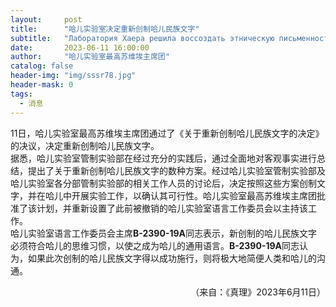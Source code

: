 ```yaml
---
layout:     post
title:      "哈儿实验室决定重新创制哈儿民族文字"
subtitle:   "Лаборатория Хаера решила воссоздать этническую письменность хаера"
date:       2023-06-11 16:00:00
author:     "哈儿实验室最高苏维埃主席团"
catalog: false
header-img: "img/sssr78.jpg"
header-mask: 0
tags:
  - 消息
---
```


11日，哈儿实验室最高苏维埃主席团通过了《关于重新创制哈儿民族文字的决定》的决议，决定重新创制哈儿民族文字。  
据悉，哈儿实验室管制实验部在经过充分的实践后，通过全面地对客观事实进行总结，提出了关于重新创制哈儿民族文字的数种方案。经过哈儿实验室管制实验部及哈儿实验室各分部管制实验部的相关工作人员的讨论后，决定按照这些方案创制文字，并在哈儿中开展实验工作，以确认其可行性。哈儿实验室最高苏维埃主席团批准了该计划，并重新设置了此前被撤销的哈儿实验室语言工作委员会以主持该工作。  
哈儿实验室语言工作委员会主席**В-2390-19А**同志表示，新创制的哈儿民族文字必须符合哈儿的思维习惯，以使之成为哈儿的通用语言。**В-2390-19А**同志认为，如果此次创制的哈儿民族文字得以成功施行，则将极大地简便人类和哈儿的沟通。
<div style="text-align: right">（来自：《真理》2023年6月11日）</div>